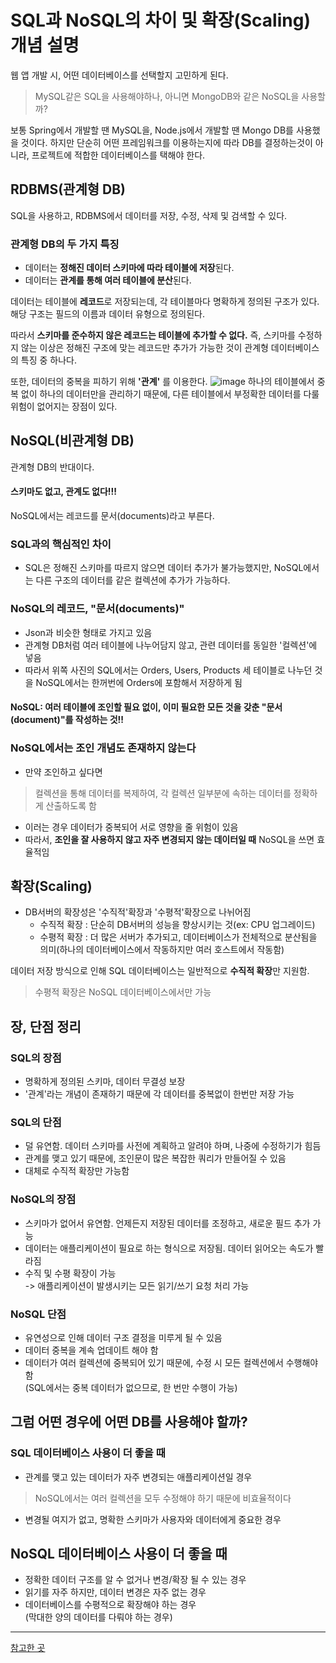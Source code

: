 # SQL과 NoSQL의 차이 및 확장(Scaling)개념 설명
웹 앱 개발 시, 어떤 데이터베이스를 선택할지 고민하게 된다.
> MySQL같은 SQL을 사용해야하나, 아니면 MongoDB와 같은 NoSQL을 사용할까?

보통 Spring에서 개발할 땐 MySQL을, Node.js에서 개발할 땐 Mongo DB를 사용했을 것이다.
하지만 단순히 어떤 프레임워크를 이용하는지에 따라 DB를 결정하는것이 아니라, 프로젝트에 적합한 데이터베이스를 택해야 한다.

## RDBMS(관계형 DB)
SQL을 사용하고, RDBMS에서 데이터를 저장, 수정, 삭제 및 검색할 수 있다.

### 관계형 DB의 두 가지 특징
- 데이터는 **정해진 데이터 스키마에 따라 테이블에 저장**된다.
- 데이터는 **관계를 통해 여러 테이블에 분산**된다.

데이터는 테이블에 **레코드**로 저장되는데, 각 테이블마다 명확하게 정의된 구조가 있다.<br>
해당 구조는 필드의 이름과 데이터 유형으로 정의된다.


따라서 **스키마를 준수하지 않은 레코드는 테이블에 추가할 수 없다.** 즉, 스키마를 수정하지 않는 이상은 정해진 구조에 맞는 레코드만 추가가 가능한 것이 관계형 데이터베이스의 특징 중 하나다.


또한, 데이터의 중복을 피하기 위해 **'관계'** 를 이용한다.
![image](https://user-images.githubusercontent.com/52986346/148955763-c58137db-44b7-4415-8c15-5fc429d34742.png)
하나의 테이블에서 중복 없이 하나의 데이터만을 관리하기 때문에, 다른 테이블에서 부정확한 데이터를 다룰 위험이 없어지는 장점이 있다.

## NoSQL(비관계형 DB)
관계형 DB의 반대이다.
#### 스키마도 없고, 관계도 없다!!!


NoSQL에서는 레코드를 문서(documents)라고 부른다.

### SQL과의 핵심적인 차이
- SQL은 정해진 스키마를 따르지 않으면 데이터 추가가 불가능했지만, NoSQL에서는 다른 구조의 데이터를 같은 컬렉션에 추가가 가능하다.

### NoSQL의 레코드, "문서(documents)"
- Json과 비슷한 형태로 가지고 있음
- 관계형 DB처럼 여러 테이블에 나누어담지 않고, 관련 데이터를 동일한 '컬렉션'에 넣음
- 따라서 위쪽 사진의 SQL에서는 Orders, Users, Products 세 테이블로 나누던 것을 NoSQL에서는 한꺼번에 Orders에 포함해서 저장하게 됨

#### NoSQL: 여러 테이블에 조인할 필요 없이, 이미 필요한 모든 것을 갖춘 "문서(document)"를 작성하는 것!!

### NoSQL에서는 조인 개념도 존재하지 않는다
- 만약 조인하고 싶다면
> 컬렉션을 통해 데이터를 복제하여, 각 컬렉션 일부분에 속하는 데이터를 정확하게 산출하도록 함
- 이러는 경우 데이터가 중복되어 서로 영향을 줄 위험이 있음
- 따라서, **조인을 잘 사용하지 않고 자주 변경되지 않는 데이터일 때** NoSQL을 쓰면 효율적임


## 확장(Scaling)
- DB서버의 확장성은 '수직적'확장과 '수평적'확장으로 나뉘어짐
  - 수직적 확장 : 단순히 DB서버의 성능을 향상시키는 것(ex: CPU 업그레이드)
  - 수평적 확장 : 더 많은 서버가 추가되고, 데이터베이스가 전체적으로 분산됨을 의미(하나의 데이터베이스에서 작동하지만 여러 호스트에서 작동함)


데이터 저장 방식으로 인해 SQL 데이터베이스는 일반적으로 **수직적 확장**만 지원함.
> 수평적 확장은 NoSQL 데이터베이스에서만 가능

## 장, 단점 정리
### SQL의 장점
- 명확하게 정의된 스키마, 데이터 무결성 보장
- '관계'라는 개념이 존재하기 때문에 각 데이터를 중복없이 한번만 저장 가능

### SQL의 단점
- 덜 유연함. 데이터 스키마를 사전에 계획하고 알려야 하며, 나중에 수정하기가 힘듬
- 관계를 맺고 있기 때문에, 조인문이 많은 복잡한 쿼리가 만들어질 수 있음
- 대체로 수직적 확장만 가능함

### NoSQL의 장점
- 스키마가 없어서 유연함. 언제든지 저장된 데이터를 조정하고, 새로운 필드 추가 가능
- 데이터는 애플리케이션이 필요로 하는 형식으로 저장됨. 데이터 읽어오는 속도가 빨라짐
- 수직 및 수평 확장이 가능<br>
  -> 애플리케이션이 발생시키는 모든 읽기/쓰기 요청 처리 가능
  
### NoSQL 단점
- 유연성으로 인해 데이터 구조 결정을 미루게 될 수 있음
- 데이터 중복을 계속 업데이트 해야 함
- 데이터가 여러 컬렉션에 중복되어 있기 때문에, 수정 시 모든 컬렉션에서 수행해야 함<br>
  (SQL에서는 중복 데이터가 없으므로, 한 번만 수행이 가능)
  
  
## 그럼 어떤 경우에 어떤 DB를 사용해야 할까?
### SQL 데이터베이스 사용이 더 좋을 때
- 관계를 맺고 있는 데이터가 자주 변경되는 애플리케이션일 경우
> NoSQL에서는 여러 컬렉션을 모두 수정해야 하기 때문에 비효율적이다
- 변경될 여지가 없고, 명확한 스키마가 사용자와 데이터에게 중요한 경우

## NoSQL 데이터베이스 사용이 더 좋을 때
- 정확한 데이터 구조를 알 수 없거나 변경/확장 될 수 있는 경우
- 읽기를 자주 하지만, 데이터 변경은 자주 없는 경우
- 데이터베이스를 수평적으로 확장해야 하는 경우<br>
  (막대한 양의 데이터를 다뤄야 하는 경우)
___
[참고한 곳](https://github.com/gyoogle/tech-interview-for-developer/blob/master/Computer%20Science/Database/SQL%EA%B3%BC%20NOSQL%EC%9D%98%20%EC%B0%A8%EC%9D%B4.md)
